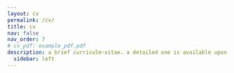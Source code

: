 ```yaml
---
layout: cv
permalink: /cv/
title: cv
nav: false
nav_order: 7
# cv_pdf: example_pdf.pdf
description: a brief curriculm-vitae. a detailed one is available upon reasonable request.
  sidebar: left
---
```



